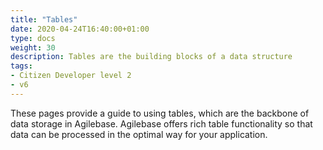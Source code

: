 ```yaml
---
title: "Tables"
date: 2020-04-24T16:40:00+01:00
type: docs
weight: 30
description: Tables are the building blocks of a data structure
tags:
- Citizen Developer level 2
- v6
---
```

These pages provide a guide to using tables, which are the backbone of data storage in Agilebase. Agilebase offers rich table functionality so that data can be processed in the optimal way for your application.